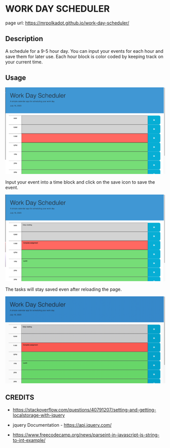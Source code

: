 # WORK DAY SCHEDULER
page url: https://mrpolkadot.github.io/work-day-scheduler/

## Description

A schedule for a 9-5 hour day. You can input your events for each hour and save them for later use. Each hour block is color coded by keeping track on your current time.


## Usage

![work day scheduler](/Assets/screenshots/page.png)

Input your event into a time block and click on the save icon to save the event.

![tasks submitted into scheduler](/Assets/screenshots/events-input.png)

The tasks will stay saved even after reloading the page.

![page reload example](/Assets/screenshots/reload-page.gif)


## CREDITS

* https://stackoverflow.com/questions/40791207/setting-and-getting-localstorage-with-jquery

* jquery Documentation - https://api.jquery.com/

* https://www.freecodecamp.org/news/parseint-in-javascript-js-string-to-int-example/